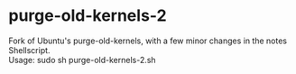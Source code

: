 # purge-old-kernels-2
Fork of Ubuntu's purge-old-kernels, with a few minor changes in the notes<br>
Shellscript.<br>
Usage: sudo sh purge-old-kernels-2.sh
